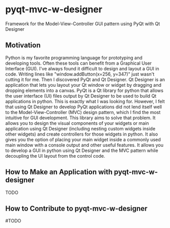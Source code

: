 # pyqt-mvc-w-designer
Framework for the Model-View-Controller GUI pattern using PyQt with Qt Designer

## Motivation
Python is my favorite programming language for prototyping and developing tools. Often these tools can benefit from a Graphical User Interface (GUI). I've always found it difficult to design and layout a GUI in code. Writing lines like "window.addButton(x=256, y=347)" just wasn't cutting it for me. Then I discovered PyQt and Qt Designer. Qt Designer is an application that lets you layout your Qt window or widget by dragging and dropping elements into a canvas. PyQt is a Qt library for python that allows the user interface (UI) files output by Qt Designer to be used to build Qt applications in python. This is exactly what I was looking for. However, I felt that using Qt Designer to develop PyQt applications did not lend itself well to the Model-View-Controller (MVC) design pattern, which I find the most intuitive for GUI development. This library aims to solve that problem. It allows you to design the visual components of your widgets or main application using Qt Designer (including nesting custom widgets inside other widgets) and create controllers for those widgets in python. It also gives you the option of placing your main widget inside a commonly used main window with a console output and other useful features. It allows you to develop a GUI in python using Qt Designer and the MVC pattern while decoupling the UI layout from the control code.

## How to Make an Application with pyqt-mvc-w-designer
TODO

## How to Contribute to pyqt-mvc-w-designer
#TODO
